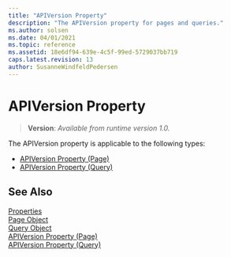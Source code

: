 ```yaml
---
title: "APIVersion Property"
description: "The APIVersion property for pages and queries."
ms.author: solsen
ms.date: 04/01/2021
ms.topic: reference
ms.assetid: 18e6df94-639e-4c5f-99ed-5729037bb719
caps.latest.revision: 13
author: SusanneWindfeldPedersen
---
```

 
# APIVersion Property 
> **Version**: _Available from runtime version 1.0._

The APIVersion property is applicable to the following types: 
- [APIVersion Property (Page)](devenv-apiversion-page-property.md)   
- [APIVersion Property (Query)](devenv-apiversion-query-property.md)   


## See Also  
[Properties](devenv-properties.md)   
[Page Object](../devenv-page-object.md)   
[Query Object](../devenv-query-object.md)   
[APIVersion Property (Page)](devenv-apiversion-page-property.md)  
[APIVersion Property (Query)](devenv-apiversion-query-property.md) 
